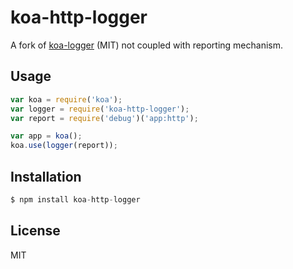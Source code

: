 # koa-http-logger

A fork of [koa-logger](https://github.com/koajs/logger) (MIT) not coupled
with reporting mechanism.

## Usage

```js
var koa = require('koa');
var logger = require('koa-http-logger');
var report = require('debug')('app:http');

var app = koa();
koa.use(logger(report));
```

## Installation

```js
$ npm install koa-http-logger
```

## License

  MIT
